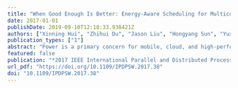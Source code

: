 ```yaml
---
title: "When Good Enough Is Better: Energy-Aware Scheduling for Multicore Servers"
date: 2017-01-01
publishDate: 2019-09-10T12:18:33.938421Z
authors: ["Xinning Hui", "Zhihui Du", "Jason Liu", "Hongyang Sun", "Yuxiong He", "David A. Bader"]
publication_types: ["1"]
abstract: "Power is a primary concern for mobile, cloud, and high-performance computing applications. Approximate computing refers to running applications to obtain results with tolerable errors under resource constraints, and it can be applied to balance energy consumption with service quality. In this paper, we propose a \"Good Enough (GE)\" scheduling algorithm that uses approximate computing to provide satisfactory QoS (Quality of Service) for interactive applications with significant energy savings. Given a user-specified quality level, the GE algorithm works in the AES (Aggressive Energy Saving) mode for the majority of the time, neglecting the low-quality portions of the workload. When the perceived quality falls below the required level, the algorithm switches to the BQ (Best Quality) mode with a compensation policy. To avoid core speed thrashing between the two modes, GE employs a hybrid power distribution scheme that uses the Equal-Sharing (ES) policy to distribute power among the cores when the workload is light (to save energy) and the Water-Filling (WF) policy when the workload is high (to improve quality). We conduct simulations to compare the performance of GE with existing scheduling algorithms. Results show that the proposed algorithm can provide large energy savings with satisfactory user experience."
featured: false
publication: "*2017 IEEE International Parallel and Distributed Processing Symposium Workshops, IPDPS Workshops 2017, Orlando / Buena Vista, FL, USA, May 29 - June 2, 2017*"
url_pdf: "https://doi.org/10.1109/IPDPSW.2017.38"
doi: "10.1109/IPDPSW.2017.38"
---
```


